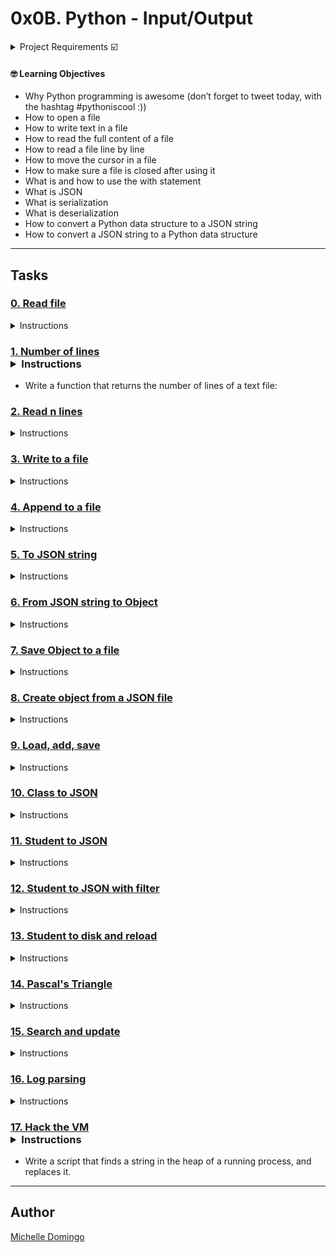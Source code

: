 # 0x0B. Python - Input/Output

<details><summary>Project Requirements ☑️</summary>
...
</details>

#### 🤓 Learning Objectives

* Why Python programming is awesome (don’t forget to tweet today, with the hashtag #pythoniscool :))
* How to open a file
* How to write text in a file
* How to read the full content of a file 
* How to read a file line by line
* How to move the cursor in a file
* How to make sure a file is closed after using it
* What is and how to use the with statement
* What is JSON
* What is serialization
* What is deserialization
* How to convert a Python data structure to a JSON string 
* How to convert a JSON string to a Python data structure

---
## Tasks

### [0. Read file](./0-read_file.py)
<details><summary>Instructions</summary>

* Write a function that reads a text file (UTF8) and prints it to stdout:
</details>

### [1. Number of lines](./1-number_of_lines.py)<details><summary>Instructions</summary>

* Write a function that returns the number of lines of a text file:
</details>

### [2. Read n lines](./2-read_lines.py)
<details><summary>Instructions</summary>

* Write a function that reads n lines of a text file (UTF8) and prints it to stdout:
</details>

### [3. Write to a file](./3-write_file.py)
<details><summary>Instructions</summary>

* Write a function that writes a string to a text file (UTF8) and returns the number of characters written:
</details>

### [4. Append to a file](./4-append_write.py)
<details><summary>Instructions</summary>

* Write a function that appends a string at the end of a text file (UTF8) and returns the number of characters added:
</details>

### [5. To JSON string](./5-to_json_string.py)
<details><summary>Instructions</summary>

* Write a function that returns the JSON representation of an object (string):
</details>

### [6. From JSON string to Object](./6-from_json_string.py)
<details><summary>Instructions</summary>

* Write a function that returns an object (Python data structure) represented by a JSON string:
</details>

### [7. Save Object to a file](./7-save_to_json_file.py)
<details><summary>Instructions</summary>

* Write a function that writes an Object to a text file, using a JSON representation:
</details>

### [8. Create object from a JSON file](./8-load_from_json_file.py)
<details><summary>Instructions</summary>

* Write a function that creates an Object from a “JSON file”:
</details>

### [9. Load, add, save](./9-add_item.py)
<details><summary>Instructions</summary>

* Write a script that adds all arguments to a Python list, and then save them to a file:
</details>

### [10. Class to JSON](./10-class_to_json.py)
<details><summary>Instructions</summary>

* Write a function that returns the dictionary description with simple data structure (list, dictionary, string, integer and boolean) for JSON serialization of an object:
</details>

### [11. Student to JSON](./11-student.py)
<details><summary>Instructions</summary>

* Write a class Student that defines a student by:
</details>

### [12. Student to JSON with filter](./12-student.py)
<details><summary>Instructions</summary>

* Write a class Student that defines a student by: (based on 11-student.py)
</details>

### [13. Student to disk and reload](./13-student.py)
<details><summary>Instructions</summary>

* Write a class Student that defines a student by: (based on 12-student.py)
</details>

### [14. Pascal's Triangle](./14-pascal_triangle.py)
<details><summary>Instructions</summary>

* Technical interview preparation: 
</details>

### [15. Search and update](./100-append_after.py)
<details><summary>Instructions</summary>

* Write a function that inserts a line of text to a file, after each line containing a specific string (see example):
</details>

### [16. Log parsing](./101-stats.py)
<details><summary>Instructions</summary>

* Write a script that reads stdin line by line and computes metrics:
</details>

### [17. Hack the VM](./read_write_heap.py)<details><summary>Instructions</summary>

* Write a script that finds a string in the heap of a running process, and replaces it.
</details>

---

## Author
[Michelle Domingo](https://github.com/michedomingo)
